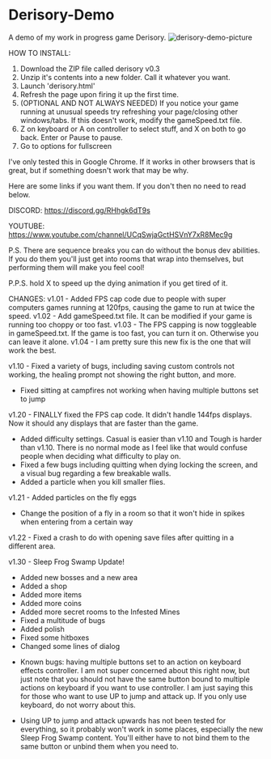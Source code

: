 # Derisory-Demo
A demo of my work in progress game Derisory.
![derisory-demo-picture](https://user-images.githubusercontent.com/94314052/141704647-ee7459f3-f05b-406d-a3cd-c550d3d52de2.png) 

HOW TO INSTALL:
 1. Download the ZIP file called derisory v0.3
 2. Unzip it's contents into a new folder. Call it whatever you want.
 3. Launch 'derisory.html'
 4. Refresh the page upon firing it up the first time.
 5. (OPTIONAL AND NOT ALWAYS NEEDED) If you notice your game running at unusual speeds try refreshing your page/closing other windows/tabs. If this doesn't work, modify the gameSpeed.txt file.
 6. Z on keyboard or A on controller to select stuff, and X on both to go back. Enter or Pause to pause.
 7. Go to options for fullscreen

I've only tested this in Google Chrome. If it works in other browsers that is great, but if something doesn't work that may be why.

Here are some links if you want them. If you don't then no need to read below.

DISCORD: https://discord.gg/RHhgk6dT9s

YOUTUBE: https://www.youtube.com/channel/UCqSwjaGctHSVnY7xR8Mec9g



P.S. There are sequence breaks you can do without the bonus dev abilities. If you do them you'll just get into rooms that wrap into themselves, but performing them will make you feel cool!

P.P.S. hold X to speed up the dying animation if you get tired of it.

CHANGES:
v1.01 - Added FPS cap code due to people with super computers games running at 120fps, causing the game to run at twice the speed.
v1.02 - Add gameSpeed.txt file. It can be modified if your game is running too choppy or too fast.
v1.03 - The FPS capping is now toggleable in gameSpeed.txt. If the game is too fast, you can turn it on. Otherwise you can leave it alone.
v1.04 - I am pretty sure this new fix is the one that will work the best.

v1.10 - Fixed a variety of bugs, including saving custom controls not working, the healing prompt not showing the right button, and more.
- Fixed sitting at campfires not working when having multiple buttons set to jump

v1.20 - FINALLY fixed the FPS cap code. It didn't handle 144fps displays. Now it should any displays that are faster than the game.
- Added difficulty settings. Casual is easier than v1.10 and Tough is harder than v1.10. There is no normal mode as I feel like that would confuse people when deciding what difficulty to play on.
- Fixed a few bugs including quitting when dying locking the screen, and a visual bug regarding a few breakable walls.
- Added a particle when you kill smaller flies.

v1.21 - Added particles on the fly eggs
- Change the position of a fly in a room so that it won't hide in spikes when entering from a certain way

v1.22 - Fixed a crash to do with opening save files after quitting in a different area.

v1.30 - Sleep Frog Swamp Update!
- Added new bosses and a new area
- Added a shop
- Added more items
- Added more coins
- Added more secret rooms to the Infested Mines
- Fixed a multitude of bugs
- Added polish
- Fixed some hitboxes
- Changed some lines of dialog

* Known bugs: having multiple buttons set to an action on keyboard effects controller. I am not super concerned about this right now, but just note that you should not have the same button bound to multiple actions on keyboard if you want to use controller. I am just saying this for those who want to use UP to jump and attack up. If you only use keyboard, do not worry about this.

* Using UP to jump and attack upwards has not been tested for everything, so it probably won't work in some places, especially the new Sleep Frog Swamp content. You'll either have to not bind them to the same button or unbind them when you need to.

